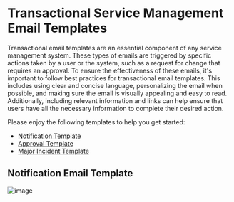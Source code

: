 # Transactional Service Management Email Templates

Transactional email templates are an essential component of any service management system. These types of emails are triggered by specific actions taken by a user or the system, such as a request for change that requires an approval. To ensure the effectiveness of these emails, it's important to follow best practices for transactional email templates. This includes using clear and concise language, personalizing the email when possible, and making sure the email is visually appealing and easy to read. Additionally, including relevant information and links can help ensure that users have all the necessary information to complete their desired action. 

Please enjoy the following templates to help you get started:
* [Notification Template](https://adviseblue.github.io/service-management-templates/notification.html)
* [Approval Template](https://adviseblue.github.io/service-management-templates/approval.html)
* [Major Incident Template](https://adviseblue.github.io/service-management-templates/major-incident.html)

## Notification Email Template

![image](https://user-images.githubusercontent.com/132511325/236059020-6e3cd166-e673-424f-a4b1-b5995dd1d44b.png)
